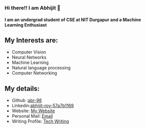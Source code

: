 ### Hi there!! I am Abhijit 👋

#### I am an undergrad student of CSE at NIT Durgapur and a Machine Learning Enthusiast

## My Interests are:

- Computer Vision
- Neural Networks
- Machine Learning
- Natural language processing
- Computer Networking

## My details:

- Github :[abr-98](https://github.com/abr-98)
- Linkedin:[abhijit-roy-57a7b1169](https://www.linkedin.com/in/abhijit-roy-57a7b1169/)
- Website: [My Website](https://abhijitroy1998.wixsite.com/abhijitcv)
- Personal Mail: [Email](https://mail.google.com/mail/u/0/?view=cm&fs=1&tf=1&source=mailto&to=abhijitroy1998@gmail.com)
- Writing Profile: [Tech Writing](https://medium.com/@myac.abhijit) 


